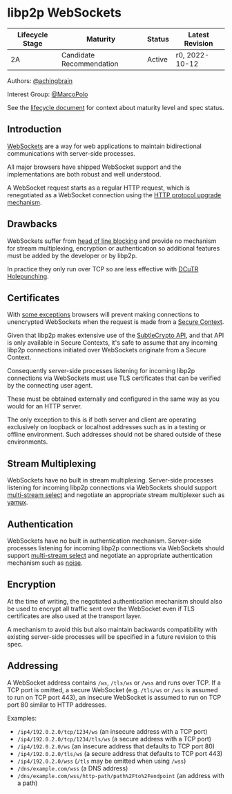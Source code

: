 # libp2p WebSockets

| Lifecycle Stage | Maturity                 | Status | Latest Revision |
|-----------------|--------------------------|--------|-----------------|
| 2A              | Candidate Recommendation | Active | r0, 2022-10-12  |

Authors: [@achingbrain]

Interest Group: [@MarcoPolo]

[@achingbrain]: https://github.com/achingbrain
[@MarcoPolo]: https://github.com/MarcoPolo

See the [lifecycle document](../00-framework-01-spec-lifecycle.md) for context about maturity level
and spec status.

## Introduction

[WebSockets](https://websockets.spec.whatwg.org/) are a way for web applications to maintain bidirectional communications with server-side processes.

All major browsers have shipped WebSocket support and the implementations are both robust and well understood.

A WebSocket request starts as a regular HTTP request, which is renegotiated as a WebSocket connection using the [HTTP protocol upgrade mechanism](https://developer.mozilla.org/en-US/docs/Web/HTTP/Protocol_upgrade_mechanism).

## Drawbacks

WebSockets suffer from [head of line blocking](https://en.wikipedia.org/wiki/Head-of-line_blocking) and provide no mechanism for stream multiplexing, encryption or authentication so additional features must be added by the developer or by libp2p.

In practice they only run over TCP so are less effective with [DCuTR Holepunching](../relay/DCUtR.md).

## Certificates

With [some exceptions](https://developer.mozilla.org/en-US/docs/Web/Security/Secure_Contexts#when_is_a_context_considered_secure) browsers will prevent making connections to unencrypted WebSockets when the request is made from a [Secure Context](https://www.w3.org/TR/secure-contexts/).

Given that libp2p makes extensive use of the [SubtleCrypto API](https://developer.mozilla.org/en-US/docs/Web/API/SubtleCrypto), and that API is only available in Secure Contexts, it's safe to assume that any incoming libp2p connections initiated over WebSockets originate from a Secure Context.

Consequently server-side processes listening for incoming libp2p connections via WebSockets must use TLS certificates that can be verified by the connecting user agent.

These must be obtained externally and configured in the same way as you would for an HTTP server.

The only exception to this is if both server and client are operating exclusively on loopback or localhost addresses such as in a testing or offline environment. Such addresses should not be shared outside of these environments.

## Stream Multiplexing

WebSockets have no built in stream multiplexing. Server-side processes listening for incoming libp2p connections via WebSockets should support [multi-stream select](https://github.com/multiformats/multistream-select) and negotiate an appropriate stream multiplexer such as [yamux](../yamux/README.md).

## Authentication

WebSockets have no built in authentication mechanism. Server-side processes listening for incoming libp2p connections via WebSockets should support [multi-stream select](https://github.com/multiformats/multistream-select) and negotiate an appropriate authentication mechanism such as [noise](../noise/README.md).

## Encryption

At the time of writing, the negotiated authentication mechanism should also be used to encrypt all traffic sent over the WebSocket even if TLS certificates are also used at the transport layer.

A mechanism to avoid this but also maintain backwards compatibility with existing server-side processes will be specified in a future revision to this spec.

## Addressing

A WebSocket address contains `/ws`, `/tls/ws` or `/wss` and runs over TCP. If a TCP port is omitted, a secure WebSocket (e.g. `/tls/ws` or `/wss` is assumed to run on TCP port 443), an insecure WebSocket is assumed to run on TCP port 80 similar to HTTP addresses.

Examples:

* `/ip4/192.0.2.0/tcp/1234/ws` (an insecure address with a TCP port)
* `/ip4/192.0.2.0/tcp/1234/tls/ws` (a secure address with a TCP port)
* `/ip4/192.0.2.0/ws` (an insecure address that defaults to TCP port 80)
* `/ip4/192.0.2.0/tls/ws` (a secure address that defaults to TCP port 443)
* `/ip4/192.0.2.0/wss` (`/tls` may be omitted when using `/wss`)
* `/dns/example.com/wss` (a DNS address)
* `/dns/example.com/wss/http-path/path%2Fto%2Fendpoint` (an address with a path)
